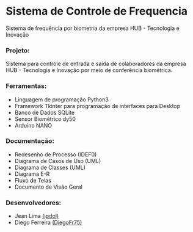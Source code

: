 # Sistema de Controle de Frequencia
Sistema de frequência por biometria da empresa HUB - Tecnologia e Inovação

### Projeto:

Sistema para controle de entrada e saída de colaboradores da empresa HUB - Tecnologia e Inovação por meio de conferência biométrica.

### Ferramentas:

  - Linguagem de programação Python3
  - Framework Tkinter para programação de interfaces para Desktop
  - Banco de Dados SQLite
  - Sensor Biométrico dy50
  - Arduino NANO

### Documentação:

  - Redesenho de Processo (IDEF0)
  - Diagrama de Casos de Uso (UML)
  - Diagrama de Classes (UML)
  - Diagrama E-R
  - Fluxo de Telas
  - Documento de Visão Geral

### Desenvolvedores:
  
  - Jean Lima [(jpdol)](https://github.com/jpdol)
  - Diego Ferreira [(DiegoFr75)](https://github.com/DiegoFr75)
